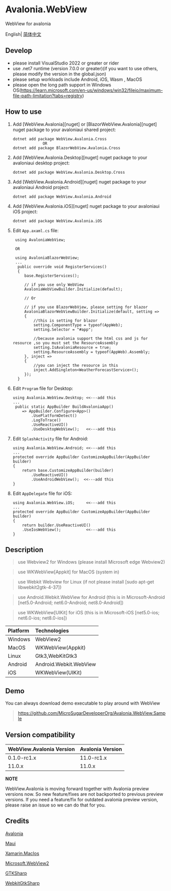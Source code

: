 # Avalonia.WebView
WebView for avalonia

English| [简体中文](./README.zh-CN.md)

## Develop
* please install VisualStudio 2022 or greater or rider
* use .net7 runtime (version 7.0.0 or greater)(if you want to use others, please modify the version in the global.json)
* please setup workloads include Android, iOS, Wasm , MacOS
* please open the long path support in Windows OS(https://learn.microsoft.com/en-us/windows/win32/fileio/maximum-file-path-limitation?tabs=registry)

## How to use

1. Add [WebView.Avalonia][nuget] or [BlazorWebView.Avalonia][nuget] nuget package to your avaloniaui shared project:

       dotnet add package WebView.Avalonia.Cross
                    OR
       dotnet add package BlazorWebView.Avalonia.Cross

2. Add [WebView.Avalonia.Desktop][nuget] nuget package to your avaloniaui desktop project:

       dotnet add package WebView.Avalonia.Desktop.Cross

3. Add [WebView.Avalonia.Android][nuget] nuget package to your avaloniaui Android project:

       dotnet add package WebView.Avalonia.Android

4. Add [WebView.Avalonia.iOS][nuget] nuget package to your avaloniaui iOS project:

       dotnet add package WebView.Avalonia.iOS

5. Edit `App.axaml.cs` file:
   ```
    using AvaloniaWebView;

    OR

    using AvaloniaBlazorWebView;
    ...
     public override void RegisterServices()
     {
        base.RegisterServices();
        
        // if you use only WebView  
        AvaloniaWebViewBuilder.Initialize(default);

        // Or
    
        // if you use BlazorWebView, please setting for blazor 
        AvaloniaBlazorWebViewBuilder.Initialize(default, setting =>
        {
            //this is setting for blazor 
            setting.ComponentType = typeof(AppWeb);
            setting.Selector = "#app";

            //because avalonia support the html css and js for resource ,so you must set the ResourceAssembly 
            setting.IsAvaloniaResource = true;
            setting.ResourceAssembly = typeof(AppWeb).Assembly;
        }, inject =>
        {
            //you can inject the resource in this
            inject.AddSingleton<WeatherForecastService>();
        });
     }
   ```

6. Edit `Program` file for Desktop:
    ```
    using Avalonia.WebView.Desktop; <<---add this
    ...
     public static AppBuilder BuildAvaloniaApp()
        => AppBuilder.Configure<App>()
            .UsePlatformDetect()
            .LogToTrace()
            .UseReactiveUI()
            .UseDesktopWebView();   <<---add this
    ```

7. Edit `SplashActivity` file for Android:
    ```
    using Avalonia.WebView.Android; <<---add this
    ...
    protected override AppBuilder CustomizeAppBuilder(AppBuilder builder)
    {
        return base.CustomizeAppBuilder(builder)
            .UseReactiveUI()
            .UseAndroidWebView();  <<---add this
    }
    ```

8. Edit `AppDelegate` file for iOS:
    ```
    using Avalonia.WebView.iOS;     <<---add this
    ...
    protected override AppBuilder CustomizeAppBuilder(AppBuilder builder)
    {
        return builder.UseReactiveUI()
        .UseIosWebView();           <<---add this
    }
    ```

## Description

   > use Webview2 for Windows (please install Microsoft edge Webview2)

   > use WKWebView[Appkit] for MacOS (system in)

   > use Webkit Webview for Linux (if not please install [sudo apt-get libwebkit2gtk-4-37])

   > use Android.Webkit.WebView  for Android (this is in Microsoft-Android [net5.0-Android; net6.0-Android; net8.0-Android])

   > use WKWebView[UIKit] for iOS (this is in Microsoft-iOS [net5.0-ios; net6.0-ios; net8.0-ios])

| Platform                 | Technologies           |
|:-------------------------|:-----------------------|
| Windows                  | WebView2               |
| MacOS                    | WKWebView(Appkit)      |
| Linux                    | Gtk3,WebKitGtk3        |
| Android                  | Android.Webkit.WebView |
| iOS                      | WKWebView(UIKit)       |

## Demo

You can always download demo executable to play around with WebView
  > https://github.com/MicroSugarDeveloperOrg/Avalonia.WebView.Sample

## Version compatibility

| WebView.Avalonia Version | Avalonia Version |
|:-------------------------|:-----------------|
| 0.1.0-rc1.x              | 11.0-rc1.x       |
| 11.0.x                   | 11.0.x           |

**NOTE**

WebView.Avalonia is moving forward together with Avalonia preview versions now. So new feature/fixes are not backported to previous preview versions. If you need a feature/fix for outdated avalonia preview version, please raise an issue so we can do that for you. 

## Credits

[Avalonia](https://github.com/AvaloniaUI/Avalonia)

[Maui](https://github.com/dotnet/maui)

[Xamarin.MacIos](https://github.com/xamarin/xamarin-macios)

[Microsoft.WebView2](https://github.com/MicrosoftEdge/WebView2Samples)

[GTKSharp](https://github.com/GtkSharp/GtkSharp)

[WebkitGtkSharp](https://github.com/GtkSharp/GtkSharp)